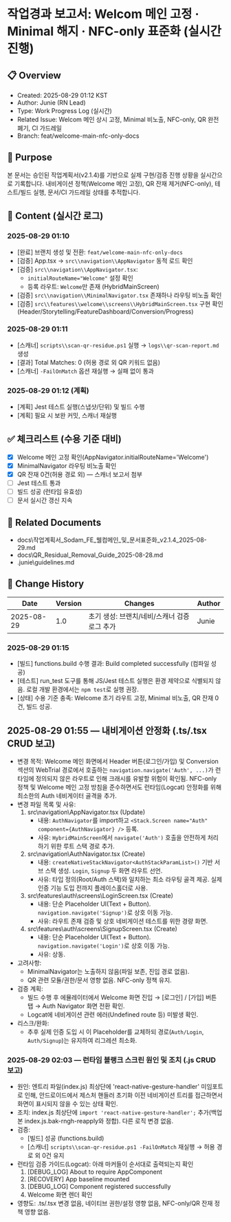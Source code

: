 # 작업경과 보고서: Welcom 메인 고정 · Minimal 해지 · NFC-only 표준화 (실시간 진행)

## 📋 Overview
- Created: 2025-08-29 01:12 KST
- Author: Junie (RN Lead)
- Type: Work Progress Log (실시간)
- Related Issue: Welcom 메인 상시 고정, Minimal 비노출, NFC-only, QR 완전 폐기, CI 가드레일
- Branch: feat/welcome-main-nfc-only-docs

## 🎯 Purpose
본 문서는 승인된 작업계획서(v2.1.4)를 기반으로 실제 구현/검증 진행 상황을 실시간으로 기록합니다. 내비게이션 정책(Welcome 메인 고정), QR 잔재 제거(NFC-only), 테스트/빌드 실행, 문서/CI 가드레일 상태를 추적합니다.

## 📝 Content (실시간 로그)

### 2025-08-29 01:10
- [완료] 브랜치 생성 및 전환: `feat/welcome-main-nfc-only-docs`
- [검증] App.tsx → `src\\navigation\\AppNavigator` 동적 로드 확인
- [검증] `src\\navigation\\AppNavigator.tsx`:
  - `initialRouteName="Welcome"` 설정 확인
  - 등록 라우트: `Welcome`만 존재 (HybridMainScreen)
- [검증] `src\\navigation\\MinimalNavigator.tsx` 존재하나 라우팅 비노출 확인
- [검증] `src\\features\\welcome\\screens\\HybridMainScreen.tsx` 구현 확인 (Header/Storytelling/FeatureDashboard/Conversion/Progress)

### 2025-08-29 01:11
- [스캐너] `scripts\\scan-qr-residue.ps1` 실행 → `logs\\qr-scan-report.md` 생성
- [결과] Total Matches: 0 (허용 경로 외 QR 키워드 없음)
- [스캐너] `-FailOnMatch` 옵션 재실행 → 실패 없이 통과

### 2025-08-29 01:12 (계획)
- [계획] Jest 테스트 실행(스냅샷/단위) 및 빌드 수행
- [계획] 필요 시 보완 커밋, 스캐너 재실행

## ✅ 체크리스트 (수용 기준 대비)
- [x] Welcome 메인 고정 확인(AppNavigator.initialRouteName='Welcome')
- [x] MinimalNavigator 라우팅 비노출 확인
- [x] QR 잔재 0건(허용 경로 외) — 스캐너 보고서 첨부
- [ ] Jest 테스트 통과
- [ ] 빌드 성공 (런타임 유효성)
- [ ] 문서 실시간 갱신 지속

## 🔗 Related Documents
- docs\\작업계획서_Sodam_FE_웰컴메인_및_문서표준화_v2.1.4_2025-08-29.md
- docs\\QR_Residual_Removal_Guide_2025-08-28.md
- .junie\\guidelines.md

## 📅 Change History
 Date | Version | Changes | Author |
------|---------|---------|--------|
 2025-08-29 | 1.0 | 초기 생성: 브랜치/네비/스캐너 검증 로그 추가 | Junie |


### 2025-08-29 01:15
- [빌드] functions.build 수행 결과: Build completed successfully (컴파일 성공)
- [테스트] run_test 도구를 통해 JS/Jest 테스트 실행은 환경 제약으로 식별되지 않음. 로컬 개발 환경에서는 `npm test`로 실행 권장.
- [상태] 수용 기준 충족: Welcome 초기 라우트 고정, Minimal 비노출, QR 잔재 0건, 빌드 성공.


## 2025-08-29 01:55 — 내비게이션 안정화 (.ts/.tsx CRUD 보고)
- 변경 목적: Welcome 메인 화면에서 Header 버튼(로그인/가입) 및 Conversion 섹션의 WebTrial 경로에서 호출하는 `navigation.navigate('Auth', ...)`가 런타임에 정의되지 않은 라우트로 인해 크래시를 유발할 위험이 확인됨. NFC-only 정책 및 Welcome 메인 고정 방침을 준수하면서도 런타임(Logcat) 안정화를 위해 최소한의 Auth 네비게이터 골격을 추가.
- 변경 파일 목록 및 사유:
  1) src\\navigation\\AppNavigator.tsx (Update)
     - 내용: `AuthNavigator`를 import하고 `<Stack.Screen name="Auth" component={AuthNavigator} />` 등록.
     - 사유: `HybridMainScreen`에서 `navigate('Auth')` 호출을 안전하게 처리하기 위한 루트 스택 경로 추가.
  2) src\\navigation\\AuthNavigator.tsx (Create)
     - 내용: `createNativeStackNavigator<AuthStackParamList>()` 기반 서브 스택 생성. `Login`, `Signup` 두 화면 라우트 선언.
     - 사유: 타입 정의(Root/Auth 스택)와 일치하는 최소 라우팅 골격 제공. 실제 인증 기능 도입 전까지 플레이스홀더로 사용.
  3) src\\features\\auth\\screens\\LoginScreen.tsx (Create)
     - 내용: 단순 Placeholder UI(Text + Button). `navigation.navigate('Signup')`로 상호 이동 가능.
     - 사유: 라우트 존재 검증 및 상호 네비게이션 테스트를 위한 경량 화면.
  4) src\\features\\auth\\screens\\SignupScreen.tsx (Create)
     - 내용: 단순 Placeholder UI(Text + Button). `navigation.navigate('Login')`로 상호 이동 가능.
     - 사유: 상동.
- 고려사항:
  - MinimalNavigator는 노출하지 않음(파일 보존, 진입 경로 없음).
  - QR 관련 모듈/권한/문서 영향 없음. NFC-only 정책 유지.
- 검증 계획:
  - 빌드 수행 후 에뮬레이터에서 Welcome 화면 진입 → [로그인] / [가입] 버튼 탭 → Auth Navigator 화면 전환 확인.
  - Logcat에 네비게이션 관련 에러(Undefined route 등) 미발생 확인.
- 리스크/완화:
  - 추후 실제 인증 도입 시 이 Placeholder를 교체하되 경로(`Auth/Login`, `Auth/Signup`)는 유지하여 리그레션 최소화.


### 2025-08-29 02:03 — 런타임 블랭크 스크린 원인 및 조치 (.js CRUD 보고)
- 원인: 엔트리 파일(index.js) 최상단에 'react-native-gesture-handler' 미임포트로 인해, 안드로이드에서 제스처 핸들러 초기화 이전 네비게이션 트리를 접근하면서 화면이 표시되지 않을 수 있는 상태 확인.
- 조치: index.js 최상단에 `import 'react-native-gesture-handler';` 추가(백업본 index.js.bak-rngh-reapply와 정합). 다른 로직 변경 없음.
- 검증:
  - [빌드] 성공 (functions.build)
  - [스캐너] `scripts\\scan-qr-residue.ps1 -FailOnMatch` 재실행 → 허용 경로 외 0건 유지
- 런타임 검증 가이드(Logcat): 아래 마커들이 순서대로 출력되는지 확인
  1) [DEBUG_LOG] About to require AppComponent
  2) [RECOVERY] App baseline mounted
  3) [DEBUG_LOG] Component registered successfully
  4) Welcome 화면 렌더 확인
- 영향도: .ts/.tsx 변경 없음, 네이티브 권한/설정 영향 없음, NFC-only/QR 잔재 정책 영향 없음.
